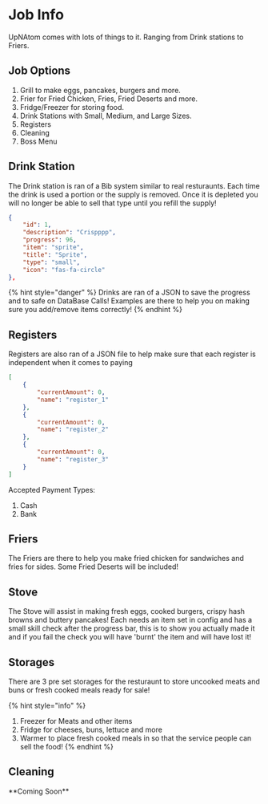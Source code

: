 # Job Info

UpNAtom comes with lots of things to it. Ranging from Drink stations to Friers.



## Job Options

1. Grill to make eggs, pancakes, burgers and more.
2. Frier for Fried Chicken, Fries, Fried Deserts and more.
3. Fridge/Freezer for storing food.
4. Drink Stations with Small, Medium, and Large Sizes.
5. Registers
6. Cleaning
7. Boss Menu



## Drink Station

The Drink station is ran of a Bib system similar to real resturaunts. Each time the drink is used a portion or the supply is removed. Once it is depleted you will no longer be able to sell that type until you refill the supply!

```json
{
    "id": 1,
    "description": "Crispppp",
    "progress": 96,
    "item": "sprite",
    "title": "Sprite",
    "type": "small",
    "icon": "fas-fa-circle"
},
```

{% hint style="danger" %}
Drinks are ran of a JSON to save the progress and to safe on DataBase Calls! Examples are there to help you on making sure you add/remove items correctly!
{% endhint %}



## Registers

Registers are also ran of a JSON file to help make sure that each register is independent when it comes to paying

```json
[
    {
        "currentAmount": 0,
        "name": "register_1"
    },
    {
        "currentAmount": 0,
        "name": "register_2"
    },
    {
        "currentAmount": 0,
        "name": "register_3"
    }
]
```

Accepted Payment Types:

1. Cash
2. Bank



## Friers

The Friers are there to help you make fried chicken for sandwiches and fries for sides. Some Fried Deserts will be included!



## Stove

The Stove will assist in making fresh eggs, cooked burgers, crispy hash browns and buttery pancakes! Each needs an item set in config and has a small skill check after the progress bar, this is to show you actually made it and if you fail the check you will have 'burnt' the item and will have lost it!&#x20;



## Storages

There are 3 pre set storages for the resturaunt to store uncooked meats and buns or fresh cooked meals ready for sale!

{% hint style="info" %}
1. Freezer for Meats and other items
2. Fridge for cheeses, buns, lettuce and more
3. Warmer to place fresh cooked meals in so that the service people can sell the food!
{% endhint %}



## Cleaning

\*\*Coming Soon\*\*
